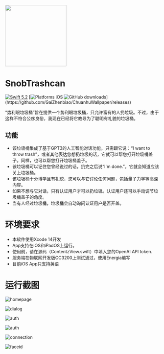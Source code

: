 <img src="imgs/icon.png" width="200px">

# SnobTrashcan

[![Swift 5.2](https://img.shields.io/badge/Swift-5.2-orange.svg?style=flat)](https://developer.apple.com/swift/)
[![Platforms iOS](https://img.shields.io/cocoapods/p/ios)
![GitHub downloads](https://img.shields.io/github/downloads/GaiZhenbiao/SnobTrashcan/total?)](https://github.com/GaiZhenbiao/ChuanhuWallpaper/releases)

“势利眼垃圾桶”旨在提供一个势利眼垃圾桶，只允许富有的人扔垃圾。不过，由于这样不符合公序良俗，我现在已经将它教导为了聪明有礼貌的垃圾桶。

## 功能

- 该垃圾桶集成了基于GPT3的人工智能对话功能。只需跟它说：“I want to throw trash”，或者其他表达您想扔垃圾的话，它就可以帮您打开垃圾桶盖子。同样，也可以帮您打开垃圾桶盖子。
- 该垃圾桶可以记住您曾经说过的话，扔完之后说“I'm done.”，它就会知道应该关上垃圾桶。
- 该垃圾桶十分博学且有礼貌，您可以与它讨论任何问题，包括量子力学等高深内容。
- 如果不想与它对话，只有认证用户才可以扔垃圾。认证用户还可以手动调节垃圾桶盖子的角度。
- 当有人经过垃圾桶，垃圾桶会自动询问认证用户是否开盖。

# 环境要求

- 本软件使用Xcode 14开发
- App支持在iOS和iPadOS上运行。
- 使用前，请在源码（ContentzView.swift）中填入您的OpenAI API token.
- 服务端在物联网开发版CC3200上测试通过，使用Energia编写
- 目前iOS App只支持英语

# 运行截图

![homepage](imgs/homepage.PNG)

![dialog](imgs/dialog.PNG)

![auth](imgs/auth.PNG)

![auth](imgs/control.PNG)

![connection](imgs/connection.PNG)

![faceid](imgs/faceid.PNG)
